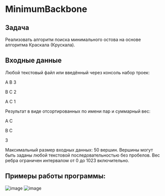 # MinimumBackbone

## Задача

Реализовать алгоритм поиска минимального остова на основе алгоритма Краскала (Крускала).

## Входные данные


Любой текстовый файл или введённый через консоль набор троек:


A B 3

B C 2

A C 1


Результат в виде отсортированных по имени пар и суммарный вес:


A C

B C

3


Максимальный размер входных данных: 50 вершин. Вершины могут быть заданы любой текстовой последовательностью без пробелов. Вес ребра ограничен интервалом от 0 до 1023 включительно.


## Примеры работы программы: 
![image](https://user-images.githubusercontent.com/73189948/147293896-b15d2351-ef7b-43c6-bf02-fd246b0a9ad6.png)
![image](https://user-images.githubusercontent.com/73189948/147293988-da448918-6437-4f84-b133-e10b4106c8b8.png)

